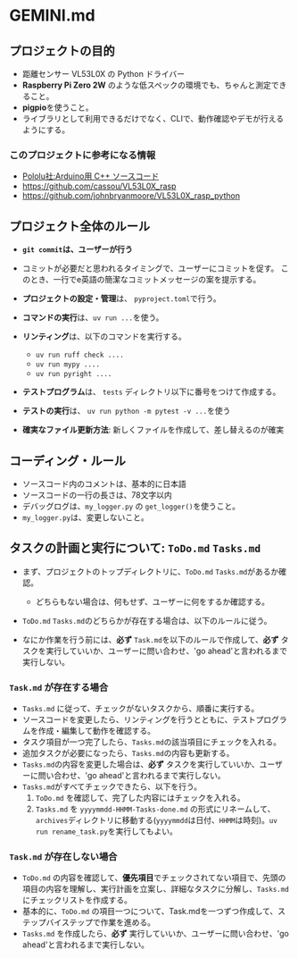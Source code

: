 # GEMINI.md

## プロジェクトの目的

- 距離センサー VL53L0X の Python ドライバー
- **Raspberry Pi Zero 2W** のような低スペックの環境でも、ちゃんと測定できること。
- **pigpio**を使うこと。
- ライブラリとして利用できるだけでなく、CLIで、動作確認やデモが行えるようにする。

### このプロジェクトに参考になる情報

- [Pololu社:Arduino用 C++ ソースコード](https://github.com/pololu/vl53l0x-arduino)
- https://github.com/cassou/VL53L0X_rasp
- https://github.com/johnbryanmoore/VL53L0X_rasp_python


## プロジェクト全体のルール

- **`git commit`は、ユーザーが行う**
- コミットが必要だと思われるタイミングで、ユーザーにコミットを促す。
  このとき、一行でe英語の簡潔なコミットメッセージの案を提示する。

- **プロジェクトの設定・管理**は、 `pyproject.toml`で行う。
- **コマンドの実行**は、`uv run ...`を使う。

- **リンティング**は、以下のコマンドを実行する。
    - `uv run ruff check ....`
    - `uv run mypy ....`
    - `uv run pyright ....`
- **テストプログラム**は、 `tests` ディレクトリ以下に番号をつけて作成する。
- **テストの実行**は、 `uv run python -m pytest -v ...`を使う

- **確実なファイル更新方法**: 新しくファイルを作成して、差し替えるのが確実


## コーディング・ルール

- ソースコード内のコメントは、基本的に日本語
- ソースコードの一行の長さは、78文字以内
- デバッグログは、`my_logger.py` の `get_logger()`を使うこと。
- `my_logger.py`は、変更しないこと。


## タスクの計画と実行について: `ToDo.md` `Tasks.md`

- まず、プロジェクトのトップディレクトリに、`ToDo.md` `Tasks.md`があるか確認。
    - どちらもない場合は、何もせず、ユーザーに何をするか確認する。

- `ToDo.md` `Tasks.md`のどちらかが存在する場合は、以下のルールに従う。

- なにか作業を行う前には、**必ず** `Task.md`を以下のルールで作成して、**必ず** タスクを実行していいか、ユーザーに問い合わせ、'go ahead'と言われるまで実行しない。


### `Task.md` が存在する場合

- `Tasks.md` に従って、チェックがないタスクから、順番に実行する。
- ソースコードを変更したら、リンティングを行うとともに、テストプログラムを作成・編集して動作を確認する。
- タスク項目が一つ完了したら、`Tasks.md`の該当項目にチェックを入れる。
- 追加タスクが必要になったら、`Tasks.md`の内容も更新する。
- `Tasks.md`の内容を変更した場合は、**必ず** タスクを実行していいか、ユーザーに問い合わせ、'go ahead'と言われるまで実行しない。
- `Tasks.md`がすべてチェックできたら、以下を行う。
  1. `ToDo.md` を確認して、完了した内容にはチェックを入れる。
  2. `Tasks.md` を `yyyymmdd-HHMM-Tasks-done.md` の形式にリネームして、`archives`ディレクトリに移動する(`yyyymmdd`は日付、`HHMM`は時刻)。`uv run rename_task.py`を実行してもよい。


### `Task.md` が存在しない場合

- `ToDo.md` の内容を確認して、**優先項目**でチェックされてない項目で、先頭の項目の内容を理解し、実行計画を立案し、詳細なタスクに分解し、`Tasks.md` にチェックリストを作成する。
- 基本的に、`ToDo.md` の項目一つについて、Task.mdを一つずつ作成して、ステップバイステップで作業を進める。
- `Tasks.md` を作成したら、**必ず** 実行していいか、ユーザーに問い合わせ、'go ahead'と言われるまで実行しない。

